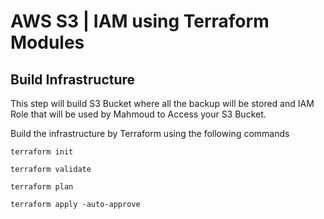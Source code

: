 # AWS S3 | IAM using Terraform Modules

## Build Infrastructure

This step will build S3 Bucket where all the backup will be stored and IAM Role that will be used by Mahmoud to Access your S3 Bucket.

Build the infrastructure by Terraform using the following commands

```
terraform init

terraform validate

terraform plan

terraform apply -auto-approve
```
